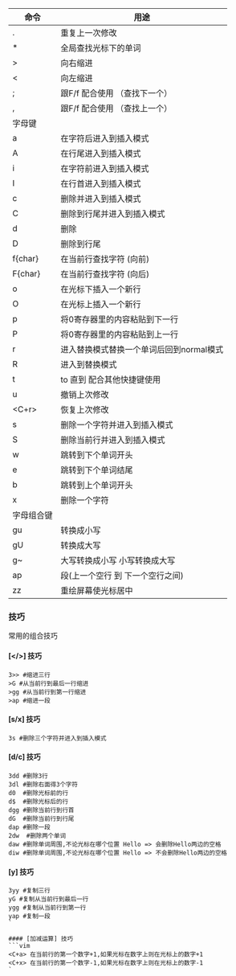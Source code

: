 | 命令          | 用途          |
| ------------- | ------------- |
| .             | 重复上一次修改 |
| *             | 全局查找光标下的单词 |
| >             | 向右缩进      | 
| <             | 向左缩进      |
| ;             | 跟F/f 配合使用 （查找下一个）|
| ,             | 跟F/f 配合使用 （查找上一个）|
| 字母键         | 
| a             | 在字符后进入到插入模式       |
| A             | 在行尾进入到插入模式       |
| i             | 在字符前进入到插入模式       |
| I             | 在行首进入到插入模式       |
| c             | 删除并进入到插入模式         |
| C             | 删除到行尾并进入到插入模式         |
| d             | 删除         |
| D             | 删除到行尾         |
| f{char}       | 在当前行查找字符 (向前)|
| F{char}       | 在当前行查找字符 (向后)|
| o             | 在光标下插入一个新行         |
| O             | 在光标上插入一个新行         |
| p             | 将0寄存器里的内容粘贴到下一行         |
| P             | 将0寄存器里的内容粘贴到上一行         |
| r             | 进入替换模式替换一个单词后回到normal模式 |
| R             | 进入到替换模式 |
| t             | to 直到 配合其他快捷键使用 |
| u             | 撤销上次修改  |
| <C+r>         | 恢复上次修改  |
| s             | 删除一个字符并进入到插入模式  |
| S             | 删除当前行并进入到插入模式  |
| w             | 跳转到下个单词开头 |
| e             | 跳转到下个单词结尾 |
| b             | 跳转到上个单词开头 |
| x             | 删除一个字符  |
| 字母组合键         | 
| gu             | 转换成小写  |
| gU             | 转换成大写  |
| g~             | 大写转换成小写 小写转换成大写  |
| ap             | 段(上一个空行 到 下一个空行之间)  |
| zz             | 重绘屏幕使光标居中 |

### 技巧
常用的组合技巧
#### [</>] 技巧
```vim
3>> #缩进三行
>G #从当前行到最后一行缩进
>gg #从当前行到第一行缩进
>ap #缩进一段
```
#### [s/x] 技巧
```vim
3s #删除三个字符并进入到插入模式
```
#### [d/c] 技巧
```vim
3dd #删除3行
3dl #删除右面得3个字符
d0  #删除光标前的行
d$  #删除光标后的行
dgg #删除当前行到行首
dG  #删除当前行到行尾
dap #删除一段
2dw  #删除两个单词
daw #删除单词周围,不论光标在哪个位置 Hello => 会删除Hello两边的空格
diw #删除单词周围,不论光标在哪个位置 Hello => 不会删除Hello两边的空格
```
#### [y] 技巧
```vim
3yy #复制三行
yG #复制从当前行到最后一行
ygg #复制从当前行到第一行
yap #复制一段
`

#### [加减运算] 技巧
```vim
<C+a> 在当前行的第一个数字+1,如果光标在数字上则在光标上的数字+1
<C+x> 在当前行的第一个数字-1,如果光标在数字上则在光标上的数字-1
`